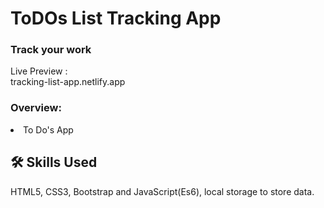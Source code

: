 # ToDOs List Tracking App

<h3> Track your work </h3>


Live Preview :\
tracking-list-app.netlify.app
 
 <h3> Overview:</h3>
 <li>To Do's App</li>

 
## 🛠 Skills Used
HTML5, CSS3, Bootstrap and JavaScript(Es6), local storage to store data.

